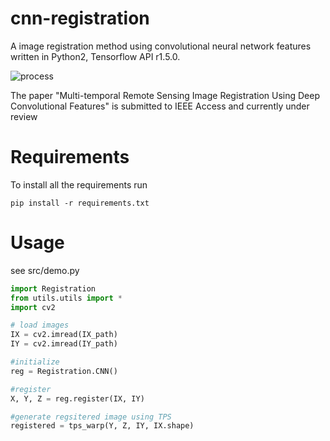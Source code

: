 # cnn-registration
A image registration method using convolutional neural network features written in Python2, Tensorflow API r1.5.0.


![process](https://github.com/yzhq97/cnn-registration/raw/publish/img/process_comp.jpg)


The paper "Multi-temporal Remote Sensing Image Registration Using Deep Convolutional Features" is submitted to IEEE Access and currently under review

# Requirements
To install all the requirements run
```
pip install -r requirements.txt
```

# Usage
see src/demo.py
```python
import Registration
from utils.utils import *
import cv2

# load images
IX = cv2.imread(IX_path)
IY = cv2.imread(IY_path)

#initialize
reg = Registration.CNN()

#register
X, Y, Z = reg.register(IX, IY)

#generate regsitered image using TPS
registered = tps_warp(Y, Z, IY, IX.shape)
```